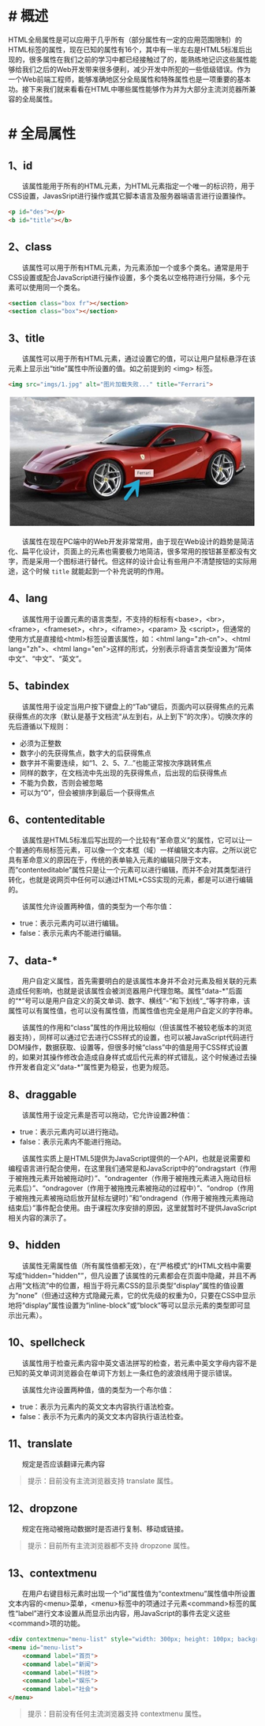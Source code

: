 # # 概述

HTML全局属性是可以应用于几乎所有（部分属性有一定的应用范围限制）的HTML标签的属性，现在已知的属性有16个，其中有一半左右是HTML5标准后出现的，很多属性在我们之前的学习中都已经接触过了的，能熟练地记识这些属性能够给我们之后的Web开发带来很多便利，减少开发中所犯的一些低级错误。作为一个Web前端工程师，能够准确地区分全局属性和特殊属性也是一项重要的基本功。接下来我们就来看看在HTML中哪些属性能够作为并为大部分主流浏览器所兼容的全局属性。

# # 全局属性

## 1、id

  该属性能用于所有的HTML元素，为HTML元素指定一个唯一的标识符，用于CSS设置，JavasSript进行操作或其它脚本语言及服务器端语言进行设置操作。

```html
<p id="des"></p>
<b id="title"></b>
```

## 2、class

  该属性可以用于所有HTML元素，为元素添加一个或多个类名。通常是用于CSS设置或配合JavaScript进行操作设置，多个类名以空格符进行分隔，多个元素可以使用同一个类名。

```html
<section class="box fr"></section>
<section class="box"></section>
```

## 3、title

  该属性可以用于所有HTML元素，通过设置它的值，可以让用户鼠标悬浮在该元素上显示出“title”属性中所设置的值。如之前提到的 \<img> 标签。

```html
<img src="imgs/1.jpg" alt="图片加载失败..." title="Ferrari">
```

![](IMGS/global_title.jpeg)

  该属性在现在PC端中的Web开发非常常用，由于现在Web设计的趋势是简洁化、扁平化设计，页面上的元素也需要极力地简洁，很多常用的按钮甚至都没有文字，而是采用一个图标进行替代。但这样的设计会让有些用户不清楚按钮的实际用途，这个时候 `title` 就能起到一个补充说明的作用。

## 4、lang

  该属性用于设置元素的语言类型，不支持的标标有\<base>，\<br>，\<frame>，\<frameset>，\<hr>，\<iframe>，\<param> 及 \<script>，但通常的使用方式是直接给\<html>标签设置该属性，如：\<html lang="zh-cn">、\<html lang="zh">、\<html lang="en">这样的形式，分别表示将语言类型设置为“简体中文”、“中文”、“英文”。

## 5、tabindex

  该属性用于设定当用户按下键盘上的“Tab”键后，页面内可以获得焦点的元素获得焦点的次序（默认是基于文档流“从左到右，从上到下”的次序）。切换次序的先后遵循以下规则：

- 必须为正整数
- 数字小的先获得焦点，数字大的后获得焦点
- 数字并不需要连续，如“1、2、5、7...”也能正常按次序跳转焦点
- 同样的数字，在文档流中先出现的先获得焦点，后出现的后获得焦点
- 不能为负数，否则会被忽略
- 可以为“0”，但会被排序到最后一个获得焦点


## 6、contenteditable

  该属性是HTML5标准后写出现的一个比较有“革命意义”的属性，它可以让一个普通的布局标签元素，可以像一个文本框（域）一样编辑文本内容。之所以说它具有革命意义的原因在于，传统的表单输入元素的编辑只限于文本，而“contenteditable”属性只是让一个元素可以进行编辑，而并不会对其类型进行转化，也就是说网页中任何可以通过HTML+CSS实现的元素，都是可以进行编辑的。

  该属性允许设置两种值，值的类型为一个布尔值：

- true：表示元素内可以进行编辑。
- false：表示元素内不能进行编辑。

## 7、data-*

  用户自定义属性，首先需要明白的是该属性本身并不会对元素及相关联的元素造成任何影响，也就是说该属性会被浏览器用户代理忽略。属性“data-\*”后面的“\*”号可以是用户自定义的英文单词、数字、横线“-”和下划线“_”等字符串，该属性可以有属性值，也可以没有属性值，而属性值也完全是用户自定义的字符串。

  该属性的作用和“class”属性的作用比较相似（但该属性不被较老版本的浏览器支持），同样可以通过它去进行CSS样式的设置，也可以被JavaScript代码进行DOM操作，数据获取、设置等，但很多时候“class”中的值是用于CSS样式设置的，如果对其操作修改会造成自身样式或后代元素的样式错乱，这个时候通过去操作开发者自定义“data-*”属性更为稳妥，也更为规范。

## 8、draggable

  该属性用于设定元素是否可以拖动，它允许设置2种值：

- true：表示元素内可以进行拖动。
- false：表示元素内不能进行拖动。

  该属性实质上是HTML5提供为JavaScript提供的一个API，也就是说需要和编程语言进行配合使用，在这里我们通常是和JavaScript中的“ondragstart（作用于被拖拽元素开始被拖动时）”、“ondragenter（作用于被拖拽元素进入拖动目标元素后）”、“ondragover（作用于被拖拽元素被拖动的过程中）”、“ondrop（作用于被拖拽元素被拖动后放开鼠标左键时）”和“ondragend（作用于被拖拽元素拖动结束后）”事件配合使用。由于课程次序安排的原因，这里就暂时不提供JavaScript相关内容的演示了。

## 9、hidden

  该属性无需属性值（所有属性值都无效），在“严格模式”的HTML文档中需要写成“hidden="hidden"”，但凡设置了该属性的元素都会在页面中隐藏，并且不再占用“文档流”中的位置，相当于将元素CSS的显示类型“display”属性的值设置为“none”（但通过这种方式隐藏元素，它的优先级的权重为0，只要在CSS中显示地将“display”属性设置为“inline-block”或“block”等可以显示元素的类型即可显示出元素）。

## 10、spellcheck

  该属性用于检查元素内容中英文语法拼写的检查，若元素中英文字母内容不是已知的英文单词浏览器会在单词下方划上一条红色的波浪线用于提示错误。

  该属性允许设置两种值，值的类型为一个布尔值：

- true：表示为元素内的英文文本内容执行语法检查。
- false：表示不为元素内的英文文本内容执行语法检查。


## 11、translate

  规定是否应该翻译元素内容

> 提示：目前没有主流浏览器支持 translate 属性。

## 12、dropzone

  规定在拖动被拖动数据时是否进行复制、移动或链接。

> 提示：目前所有主流浏览器都不支持 dropzone 属性。

## 13、contextmenu

  在用户右键目标元素时出现一个“id”属性值为“contextmenu”属性值中所设置文本内容的\<menu>菜单，\<menu>标签中的项通过子元素\<command>标签的属性“label”进行文本设置从而显示出内容，用JavaScript的事件去定义这些\<command>项的功能。

```html
<div contextmenu="menu-list" style="width: 300px; height: 100px; background: red">右键显示菜单</div>
<menu id="menu-list">
	<command label="首页">
	<command label="新闻">
	<command label="科技">
	<command label="娱乐">
	<command label="社会">
</menu>	
```

> 提示：目前没有任何主流浏览器支持 contextmenu 属性。



























